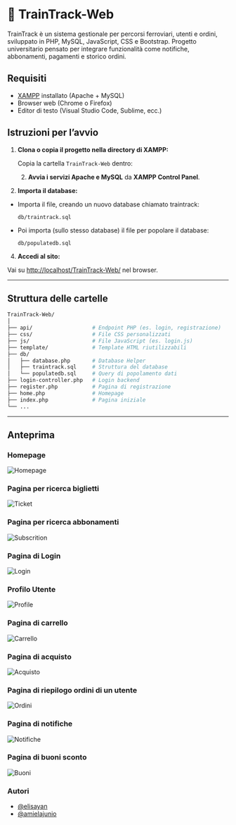 # 🚆 TrainTrack-Web

TrainTrack è un sistema gestionale per percorsi ferroviari, utenti e ordini, sviluppato in PHP, MySQL, JavaScript, CSS e Bootstrap.
Progetto universitario pensato per integrare funzionalità come notifiche, abbonamenti, pagamenti e storico ordini.

## Requisiti

- [XAMPP](https://www.apachefriends.org/) installato (Apache + MySQL)
- Browser web (Chrome o Firefox)
- Editor di testo (Visual Studio Code, Sublime, ecc.)

## Istruzioni per l’avvio

1. **Clona o copia il progetto nella directory di XAMPP:**

   Copia la cartella `TrainTrack-Web` dentro:

   2. **Avvia i servizi Apache e MySQL** da **XAMPP Control Panel**.

3. **Importa il database:**

- Importa il file, creando un nuovo database chiamato traintrack:

  ```
  db/traintrack.sql
  ```

- Poi importa (sullo stesso database) il file per popolare il database:

  ```
  db/populatedb.sql
  ```

4. **Accedi al sito:**

Vai su [http://localhost/TrainTrack-Web/](http://localhost/TrainTrack-Web/) nel browser.

---

## Struttura delle cartelle

```bash
TrainTrack-Web/
│
├── api/                   # Endpoint PHP (es. login, registrazione)
├── css/                   # File CSS personalizzati
├── js/                    # File JavaScript (es. login.js)
├── template/              # Template HTML riutilizzabili
├── db/
│   ├── database.php       # Database Helper 
│   ├── traintrack.sql     # Struttura del database
│   └── populatedb.sql     # Query di popolamento dati
├── login-controller.php   # Login backend
├── register.php           # Pagina di registrazione
├── home.php               # Homepage
├── index.php              # Pagina iniziale
└── ...
```
---

## Anteprima

### Homepage
![Homepage](assets/screenshots/home.png)

### Pagina per ricerca biglietti
![Ticket](assets/screenshots/ticket.png)

### Pagina per ricerca abbonamenti
![Subscrition](assets/screenshots/subscrition.png)

### Pagina di Login
![Login](assets/screenshots/login.png)

### Profilo Utente
![Profile](assets/screenshots/profile.png)

### Pagina di carrello
![Carrello](assets/screenshots/cart.png)

### Pagina di acquisto
![Acquisto](assets/screenshots/purchase.png)

### Pagina di riepilogo ordini di un utente
![Ordini](assets/screenshots/orders.png)

### Pagina di notifiche
![Notifiche](assets/screenshots/notification.png)

### Pagina di buoni sconto
![Buoni](assets/screenshots/coupon.png)

### Autori
- [@elisayan](https://github.com/elisayan)
- [@amielajunio](https://github.com/amielajunio)
